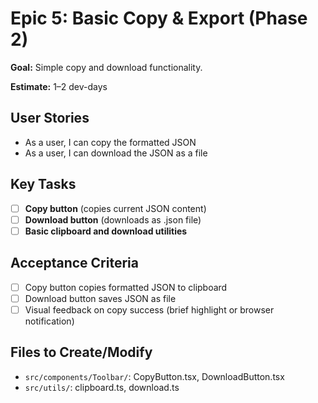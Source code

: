 # Epic 5: Basic Copy & Export (Phase 2)

**Goal:** Simple copy and download functionality.

**Estimate:** 1–2 dev-days

## User Stories
- As a user, I can copy the formatted JSON
- As a user, I can download the JSON as a file

## Key Tasks
- [ ] **Copy button** (copies current JSON content)
- [ ] **Download button** (downloads as .json file)
- [ ] **Basic clipboard and download utilities**

## Acceptance Criteria
- [ ] Copy button copies formatted JSON to clipboard
- [ ] Download button saves JSON as file
- [ ] Visual feedback on copy success (brief highlight or browser notification)

## Files to Create/Modify
- `src/components/Toolbar/`: CopyButton.tsx, DownloadButton.tsx
- `src/utils/`: clipboard.ts, download.ts